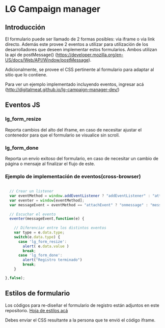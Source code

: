 # LG Campaign manager

## Introducción

El formulario puede ser llamado de 2 formas posibles: via iframe o via link directo. Además este provee 2 eventos a utilizar para utilización de los desarrolladores que deseen implementar estos formularios. Ambos utilizan la api de postMessage() (https://developer.mozilla.org/en-US/docs/Web/API/Window/postMessage).

Adicionalmente, se provee el CSS pertinente al formulario para adaptar al sitio que lo contiene.

Para ver un ejemplo implementado incluyendo eventos, ingresar acá (http://digitalmeat.github.io/lg-campaign-manager-dev/)


## Eventos JS

### lg_form_resize

Reporta cambios del alto del iframe, en caso de necesitar ajustar el contenedor para que el formulario se visualice sin scroll.

### lg_form_done

Reporta un envío exitoso del formulario, en caso de necesitar un cambio de página o mensaje al finalizar el flujo de este.

### Ejemplo de implementación de eventos(cross-browser)

```javascript
  
  // Crear un listener
  var eventMethod = window.addEventListener ? "addEventListener" : "attachEvent";
  var eventer = window[eventMethod];
  var messageEvent = eventMethod == "attachEvent" ? "onmessage" : "message";
  
  // Escuchar el evento
  eventer(messageEvent,function(e) {
    
    // Diferenciar entre los distintos eventos
    var type = e.data.type;
    switch(e.data.type) {
      case 'lg_form_resize':
        alert( e.data.value )
        break;
      case 'lg_form_done':
        alert("Registro terminado")
        break;
    }

},false);

```

## Estilos de formulario

Los códigos para re-diseñar el formulario de registro están adjuntos en este repositorio. [Hoja de estilos acá](https://github.com/digitalmeat/lg-campaign-manager-dev/blob/master/form.css)

Debes enviar el CSS resultante a la persona que te envió el código iframe.